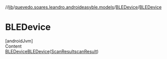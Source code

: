 //[lib](../../index.md)/[quevedo.soares.leandro.androideasyble.models](../index.md)/[BLEDevice](index.md)/[BLEDevice](-b-l-e-device.md)



# BLEDevice  
[androidJvm]  
Content  
[BLEDevice](index.md)[BLEDevice](-b-l-e-device.md)([ScanResult](https://developer.android.com/reference/kotlin/android/bluetooth/le/ScanResult.html)[scanResult](-b-l-e-device.md))  
  



